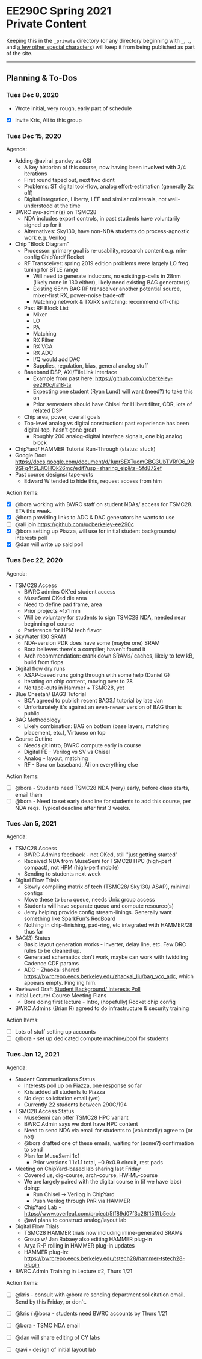 
# EE290C Spring 2021 <br/> Private Content 

Keeping this in the `_private` directory (or any directory beginning with `_`, `.`, and 
[a few other special characters](https://jekyllrb.com/docs/structure/)) 
will keep it from being published as part of the site. 

---

## Planning & To-Dos 

### Tues Dec 8, 2020

* Wrote initial, very rough, early part of schedule 
* [x] Invite Kris, Ali to this group 

### Tues Dec 15, 2020

Agenda: 

* Adding @aviral_pandey as GSI 
  * A key historian of this course, now having been involved with 3/4 iterations
  * First round taped out, next two didnt
  * Problems: ST digital tool-flow, analog effort-estimation (generally 2x off)
  * Digital integration, Liberty, LEF and similar collaterals, not well-understood at the time 
* BWRC sys-admin(s) on TSMC28
  * NDA includes export controls, in past students have voluntarily signed up for it 
  * Alternatives: Sky130, have non-NDA students do process-agnostic work e.g. Verilog
* Chip "Block Diagram"
  * Processor: primary goal is re-usability, research content e.g. min-config ChipYard/ Rocket
  * RF Transceiver: spring 2019 edition problems were largely LO freq tuning for BTLE range 
    * Will need to generate inductors, no existing p-cells in 28nm (likely none in 130 either), likely need existing BAG generator(s)
    * Existing 65nm BAG RF transceiver another potential source, mixer-first RX, power-noise trade-off 
    * Matching network & TX/RX switching: recommend off-chip 
  * Past RF Block List
    * Mixer 
    * LO 
    * PA 
    * Matching
    * RX Filter
    * RX VGA 
    * RX ADC 
    * I/Q would add DAC 
    * Supplies, regulation, bias, general analog stuff 
  * Baseband DSP, AXI/TileLink Interface 
    * Example from past here: https://github.com/ucberkeley-ee290c/fa18-ta
    * Expecting one student (Ryan Lund) will want (need?) to take this on 
    * Prior semesters should have Chisel for Hilbert filter, CDR, lots of related DSP 
  * Chip area, power, overall goals 
  * Top-level analog vs digital construction: past experience has been digital-top, hasn't gone great 
    * Roughly 200 analog-digital interface signals, one big analog block 
* ChipYard/ HAMMER Tutorial Run-Through (status: stuck) 
* Google Doc: https://docs.google.com/document/d/1uprSEXTuomGBG3UbTVRfO6_9R9SFg4fSLJiOHOk26mc/edit?usp=sharing_eip&ts=5fd872ef
* Past course designs/ tape-outs
   * Edward W tended to hide this, request access from him 

Action Items:

* [x] @bora working with BWRC staff on student NDAs/ access for TSMC28. ETA this week. 
* [x] @bora providing links to ADC & DAC generators he wants to use 
* [ ] @ali join https://github.com/ucberkeley-ee290c 
* [x] @bora setting up Piazza, will use for initial student backgrounds/ interests poll 
* [x] @dan will write up said poll

### Tues Dec 22, 2020

Agenda:

* TSMC28 Access
  * BWRC admins OK'ed student access 
  * MuseSemi OKed die area 
  * Need to define pad frame, area
  * Prior projects ~1x1 mm
  * Will be voluntary for students to sign TSMC28 NDA, needed near beginning of course 
  * Preference for HPM tech flavor
* SkyWater 130 SRAM
  * NDA-version PDK does have some (maybe one) SRAM 
  * Bora believes there's a compiler; haven't found it 
  * Arch recommendation: crank down SRAMs/ caches, likely to few kB, build from flops 
* Digital flow dry runs
  * ASAP-based runs going through with some help (Daniel G) 
  * Iterating on chip content, moving over to 28
  * No tape-outs in Hammer + TSMC28, yet 
* Blue Cheetah/ BAG3 Tutorial
  * BCA agreed to publish recent BAG3.1 tutorial by late Jan 
  * Unfortunately it's against an even-newer version of BAG than is public 
* BAG Methodology
  * Likely combination: BAG on bottom (base layers, matching placement, etc.), Virtuoso on top 
* Course Outline 
  * Needs git intro, BWRC compute early in course 
  * Digital FE - Verilog vs SV vs Chisel 
  * Analog - layout, matching
  * RF - Bora on baseband, Ali on everything else 

Action Items: 

* [ ] @bora - Students need TSMC28 NDA (very) early, before class starts, email them  
* [ ] @bora - Need to set early deadline for students to add this course, per NDA reqs. Typical deadline after first 3 weeks. 

### Tues Jan 5, 2021

Agenda:

* TSMC28 Access
  * BWRC Admins feedback - not OKed, still "just getting started" 
  * Received NDA from MuseSemi for TSMC28 HPC (high-perf compact), not HPM (high-perf mobile) 
  * Sending to students next week 
* Digital Flow Trials 
  * Slowly compiling matrix of tech (TSMC28/ Sky130/ ASAP), minimal configs 
  * Move these to `bora` queue, needs Unix group access 
  * Students will have separate queue and compute resource(s)
  * Jerry helping provide config stream-linings. Generally want something like SparkFun's RedBoard 
  * Nothing in chip-finishing, pad-ring, etc integrated with HAMMER/28 thus far 
* BAG(3) Status 
  * Basic layout generation works - inverter, delay line, etc. Few DRC rules to be cleaned up. 
  * Generated schematics don't work, maybe can work with twiddling Cadence CDF params 
  * ADC - Zhaokai shared https://bwrcrepo.eecs.berkeley.edu/zhaokai_liu/bag_vco_adc, which appears empty. Ping'ing him. 
* Reviewed Draft [Student Background/ Interests Poll](./poll.md)
* Initial Lecture/ Course Meeting Plans 
  * Bora doing first lecture - Intro, (hopefully) Rocket chip config 
* BWRC Admins (Brian R) agreed to do infrastructure & security training 

Action Items: 

* [ ] Lots of stuff setting up accounts
* [ ] @bora - set up dedicated compute machine/pool for students 

### Tues Jan 12, 2021

Agenda:

* Student Communications Status 
  * Interests poll up on Piazza, one response so far 
  * Kris added all students to Piazza
  * No dept solicitation email (yet) 
  * Currently 22 students between 290C/194 
* TSMC28 Access Status 
  * MuseSemi can offer TSMC28 HPC variant 
  * BWRC Admin says we dont have HPC content
  * Need to send NDA via email for students to (voluntarily) agree to (or not)
  * @bora drafted one of these emails, waiting for (some?) confirmation to send 
  * Plan for MuseSemi 1x1
    * Prior versions 1.1x1.1 total, ~0.9x0.9 circuit, rest pads 
* Meeting on ChipYard-based lab sharing last Friday
  * Covered us, dig-course, arch-course, HW-ML-course
  * We are largely paired with the digital course in (if we have labs) doing: 
    * Run Chisel -> Verilog in ChipYard 
    * Push Verilog through PnR via HAMMER 
  * ChipYard Lab - https://www.overleaf.com/project/5ff89d07f3c28f15fffb5ecb
  * @avi plans to construct analog/layout lab
* Digital Flow Trials 
  * TSMC28 HAMMER trials now including inline-generated SRAMs 
  * Group w/ Jan Rabaey also editing HAMMER plug-in 
  * Arya R-P rolling in HAMMER plug-in updates 
  * HAMMER plug-in: https://bwrcrepo.eecs.berkeley.edu/tstech28/hammer-tstech28-plugin
* BWRC Admin Training in Lecture #2, Thurs 1/21

Action Items: 

* [ ] @kris - consult with @bora re sending department solicitation email. Send by this Friday, or don't.
* [ ] @kris / @bora - students need BWRC accounts by Thurs 1/21 
* [ ] @bora - TSMC NDA email 
* [ ] @dan will share editing of CY labs
* [ ] @avi - design of initial layout lab 




